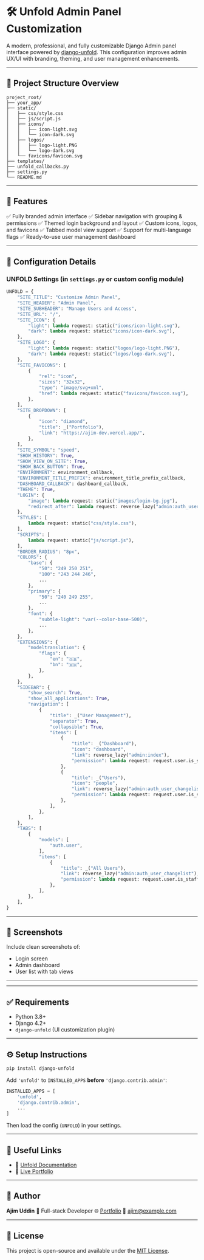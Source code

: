 # 🛠️ Unfold Admin Panel Customization

A modern, professional, and fully customizable Django Admin panel interface powered by [django-unfold](https://github.com/unfoldadmin/unfold). This configuration improves admin UX/UI with branding, theming, and user management enhancements.

---

## 📁 Project Structure Overview

```
project_root/
├── your_app/
├── static/
│   ├── css/style.css
│   ├── js/script.js
│   ├── icons/
│   │   ├── icon-light.svg
│   │   └── icon-dark.svg
│   ├── logos/
│   │   ├── logo-light.PNG
│   │   └── logo-dark.svg
│   └── favicons/favicon.svg
├── templates/
├── unfold_callbacks.py
├── settings.py
└── README.md
```

---

## 🚀 Features

✅ Fully branded admin interface
✅ Sidebar navigation with grouping & permissions
✅ Themed login background and layout
✅ Custom icons, logos, and favicons
✅ Tabbed model view support
✅ Support for multi-language flags
✅ Ready-to-use user management dashboard

---

## 🔧 Configuration Details

### UNFOLD Settings (in `settings.py` or custom config module)

```python
UNFOLD = {
    "SITE_TITLE": "Customize Admin Panel",
    "SITE_HEADER": "Admin Panel",
    "SITE_SUBHEADER": "Manage Users and Access",
    "SITE_URL": "/",
    "SITE_ICON": {
        "light": lambda request: static("icons/icon-light.svg"),
        "dark": lambda request: static("icons/icon-dark.svg"),
    },
    "SITE_LOGO": {
        "light": lambda request: static("logos/logo-light.PNG"),
        "dark": lambda request: static("logos/logo-dark.svg"),
    },
    "SITE_FAVICONS": [
        {
            "rel": "icon",
            "sizes": "32x32",
            "type": "image/svg+xml",
            "href": lambda request: static("favicons/favicon.svg"),
        },
    ],
    "SITE_DROPDOWN": [
        {
            "icon": "diamond",
            "title": _("Portfolio"),
            "link": "https://ajim-dev.vercel.app/",
        },
    ],
    "SITE_SYMBOL": "speed",
    "SHOW_HISTORY": True,
    "SHOW_VIEW_ON_SITE": True,
    "SHOW_BACK_BUTTON": True,
    "ENVIRONMENT": environment_callback,
    "ENVIRONMENT_TITLE_PREFIX": environment_title_prefix_callback,
    "DASHBOARD_CALLBACK": dashboard_callback,
    "THEME": True,
    "LOGIN": {
        "image": lambda request: static("images/login-bg.jpg"),
        "redirect_after": lambda request: reverse_lazy("admin:auth_user_changelist"),
    },
    "STYLES": [
        lambda request: static("css/style.css"),
    ],
    "SCRIPTS": [
        lambda request: static("js/script.js"),
    ],
    "BORDER_RADIUS": "8px",
    "COLORS": {
        "base": {
            "50": "249 250 251",
            "100": "243 244 246",
            ...
        },
        "primary": {
            "50": "240 249 255",
            ...
        },
        "font": {
            "subtle-light": "var(--color-base-500)",
            ...
        },
    },
    "EXTENSIONS": {
        "modeltranslation": {
            "flags": {
                "en": "🇬🇧",
                "bn": "🇧🇩",
            },
        },
    },
    "SIDEBAR": {
        "show_search": True,
        "show_all_applications": True,
        "navigation": [
            {
                "title": _("User Management"),
                "separator": True,
                "collapsible": True,
                "items": [
                    {
                        "title": _("Dashboard"),
                        "icon": "dashboard",
                        "link": reverse_lazy("admin:index"),
                        "permission": lambda request: request.user.is_superuser,
                    },
                    {
                        "title": _("Users"),
                        "icon": "people",
                        "link": reverse_lazy("admin:auth_user_changelist"),
                        "permission": lambda request: request.user.is_staff,
                    },
                ],
            },
        ],
    },
    "TABS": [
        {
            "models": [
                "auth.user",
            ],
            "items": [
                {
                    "title": _("All Users"),
                    "link": reverse_lazy("admin:auth_user_changelist"),
                    "permission": lambda request: request.user.is_staff,
                },
            ],
        },
    ],
}
```

---

## 📸 Screenshots

Include clean screenshots of:

* Login screen
* Admin dashboard
* User list with tab views

---

---

## ✅ Requirements

* Python 3.8+
* Django 4.2+
* `django-unfold` (UI customization plugin)

---

## ⚙️ Setup Instructions

```bash
pip install django-unfold
```

Add `'unfold'` to `INSTALLED_APPS` **before** `'django.contrib.admin'`:

```python
INSTALLED_APPS = [
    'unfold',
    'django.contrib.admin',
    ...
]
```

Then load the config (`UNFOLD`) in your settings.

---

## 📎 Useful Links

* 🔗 [Unfold Documentation](https://github.com/unfoldadmin/unfold)
* 🔗 [Live Portfolio](https://ajim-dev.vercel.app/)

---

## 🙌 Author

**Ajim Uddin**
💼 Full-stack Developer
🌐 [Portfolio](https://ajim-dev.vercel.app/)
📧 [ajim@example.com](mailto:ajim@example.com)

---

## 📜 License

This project is open-source and available under the [MIT License](LICENSE).


